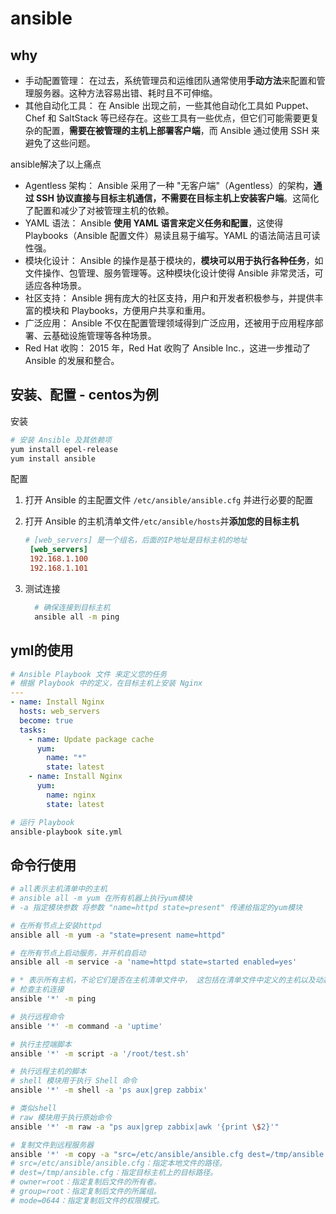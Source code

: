 # ansible

## why

- 手动配置管理： 在过去，系统管理员和运维团队通常使用**手动方法**来配置和管理服务器。这种方法容易出错、耗时且不可伸缩。
- 其他自动化工具： 在 Ansible 出现之前，一些其他自动化工具如 Puppet、Chef 和 SaltStack 等已经存在。这些工具有一些优点，但它们可能需要更复杂的配置，**需要在被管理的主机上部署客户端**，而 Ansible 通过使用 SSH 来避免了这些问题。

ansible解决了以上痛点

- Agentless 架构： Ansible 采用了一种 "无客户端"（Agentless）的架构，**通过 SSH 协议直接与目标主机通信，不需要在目标主机上安装客户端**。这简化了配置和减少了对被管理主机的依赖。
- YAML 语法： Ansible **使用 YAML 语言来定义任务和配置**，这使得 Playbooks（Ansible 配置文件）易读且易于编写。YAML 的语法简洁且可读性强。
- 模块化设计： Ansible 的操作是基于模块的，**模块可以用于执行各种任务**，如文件操作、包管理、服务管理等。这种模块化设计使得 Ansible 非常灵活，可适应各种场景。
- 社区支持： Ansible 拥有庞大的社区支持，用户和开发者积极参与，并提供丰富的模块和 Playbooks，方便用户共享和重用。
- 广泛应用： Ansible 不仅在配置管理领域得到广泛应用，还被用于应用程序部署、云基础设施管理等各种场景。
- Red Hat 收购： 2015 年，Red Hat 收购了 Ansible Inc.，这进一步推动了 Ansible 的发展和整合。

## 安装、配置 - centos为例


安装

```sh
# 安装 Ansible 及其依赖项
yum install epel-release
yum install ansible
```

配置

1. 打开 Ansible 的主配置文件 `/etc/ansible/ansible.cfg` 并进行必要的配置
2. 打开 Ansible 的主机清单文件` /etc/ansible/hosts `并**添加您的目标主机**
   
   ```ini
   # [web_servers] 是一个组名，后面的IP地址是目标主机的地址
    [web_servers]
    192.168.1.100
    192.168.1.101
   ```

3. 测试连接
    
    ```sh
      # 确保连接到目标主机
      ansible all -m ping
    ```

## yml的使用

```yml
# Ansible Playbook 文件 来定义您的任务
# 根据 Playbook 中的定义，在目标主机上安装 Nginx
---
- name: Install Nginx
  hosts: web_servers
  become: true
  tasks:
    - name: Update package cache
      yum:
        name: "*"
        state: latest
    - name: Install Nginx
      yum:
        name: nginx
        state: latest

```

```sh
# 运行 Playbook
ansible-playbook site.yml
```

## 命令行使用

```sh
# all表示主机清单中的主机
# ansible all -m yum 在所有机器上执行yum模块
# -a 指定模块参数 将参数 "name=httpd state=present" 传递给指定的yum模块

# 在所有节点上安装httpd
ansible all -m yum -a "state=present name=httpd"

# 在所有节点上启动服务，并开机自启动
ansible all -m service -a 'name=httpd state=started enabled=yes'

# * 表示所有主机，不论它们是否在主机清单文件中， 这包括在清单文件中定义的主机以及动态清单、组合主机和其他来源的主机
# 检查主机连接
ansible '*' -m ping

# 执行远程命令
ansible '*' -m command -a 'uptime'

# 执行主控端脚本
ansible '*' -m script -a '/root/test.sh'

# 执行远程主机的脚本
# shell 模块用于执行 Shell 命令
ansible '*' -m shell -a 'ps aux|grep zabbix'

# 类似shell
# raw 模块用于执行原始命令
ansible '*' -m raw -a "ps aux|grep zabbix|awk '{print \$2}'"

# 复制文件到远程服务器
ansible '*' -m copy -a "src=/etc/ansible/ansible.cfg dest=/tmp/ansible.cfg owner=root group=root mode=0644"
# src=/etc/ansible/ansible.cfg：指定本地文件的路径。
# dest=/tmp/ansible.cfg：指定目标主机上的目标路径。
# owner=root：指定复制后文件的所有者。
# group=root：指定复制后文件的所属组。
# mode=0644：指定复制后文件的权限模式。

```
